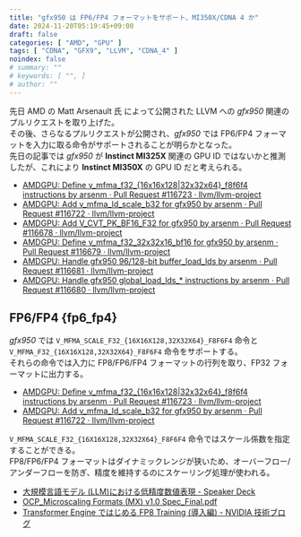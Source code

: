 ```yaml
---
title: "gfx950 は FP6/FP4 フォーマットをサポート、MI350X/CDNA 4 か"
date: 2024-11-20T05:19:45+09:00
draft: false
categories: [ "AMD", "GPU" ]
tags: [ "CDNA", "GFX9", "LLVM", "CDNA_4" ]
noindex: false
# summary: ""
# keywords: [ "", ]
# author: ""
---
```


先日 AMD の Matt Arsenault 氏 によって公開された LLVM への *gfx950* 関連のプルリクエストを取り上げた。  
その後、さらなるプルリクエストが公開され、*gfx950* では FP6/FP4 フォーマットを入力に取る命令がサポートされることが明らかとなった。  
先日の記事では *gfx950* が **Instinct MI325X** 関連の GPU ID ではないかと推測したが、これにより **Instinct MI350X** の GPU ID だと考えられる。  

 * [AMDGPU: Define v_mfma_f32_{16x16x128|32x32x64}_f8f6f4 instructions by arsenm · Pull Request #116723 · llvm/llvm-project](https://github.com/llvm/llvm-project/pull/116723)
 * [AMDGPU: Add v_mfma_ld_scale_b32 for gfx950 by arsenm · Pull Request #116722 · llvm/llvm-project](https://github.com/llvm/llvm-project/pull/116722)
 * [AMDGPU: Add V_CVT_PK_BF16_F32 for gfx950 by arsenm · Pull Request #116678 · llvm/llvm-project](https://github.com/llvm/llvm-project/pull/116678)
 * [AMDGPU: Define v_mfma_f32_32x32x16_bf16 for gfx950 by arsenm · Pull Request #116679 · llvm/llvm-project](https://github.com/llvm/llvm-project/pull/116679)
 * [AMDGPU: Handle gfx950 96/128-bit buffer_load_lds by arsenm · Pull Request #116681 · llvm/llvm-project](https://github.com/llvm/llvm-project/pull/116681)
 * [AMDGPU: Handle gfx950 global_load_lds_* instructions by arsenm · Pull Request #116680 · llvm/llvm-project](https://github.com/llvm/llvm-project/pull/116680)

## FP6/FP4 {fp6_fp4}
*gfx950* では `V_MFMA_SCALE_F32_{16X16X128,32X32X64}_F8F6F4` 命令と `V_MFMA_F32_{16X16X128,32X32X64}_F8F6F4` 命令をサポートする。  
それらの命令では入力に FP8/FP6/FP4 フォーマットの行列を取り、FP32 フォーマットに出力する。  

 * [AMDGPU: Define v_mfma_f32_{16x16x128|32x32x64}_f8f6f4 instructions by arsenm · Pull Request #116723 · llvm/llvm-project](https://github.com/llvm/llvm-project/pull/116723)
 * [AMDGPU: Add v_mfma_ld_scale_b32 for gfx950 by arsenm · Pull Request #116722 · llvm/llvm-project](https://github.com/llvm/llvm-project/pull/116722)

`V_MFMA_SCALE_F32_{16X16X128,32X32X64}_F8F6F4` 命令ではスケール係数を指定することができる。  
FP8/FP6/FP4 フォーマットはダイナミックレンジが狭いため、オーバーフロー/アンダーフローを防ぎ、精度を維持するのにスケーリング処理が使われる。  

 * [大規模言語モデル (LLM)における低精度数値表現 - Speaker Deck](https://speakerdeck.com/pfn/20240508-hpckenkyukai-pfn-llm)
 * [OCP_Microscaling Formats (MX) v1.0 Spec_Final.pdf](https://www.opencompute.org/documents/ocp-microscaling-formats-mx-v1-0-spec-final-pdf)
 * [Transformer Engine ではじめる FP8 Training (導入編) - NVIDIA 技術ブログ](https://developer.nvidia.com/ja-jp/blog/introduction-to-fp8-training-using-transformer-engine/)
